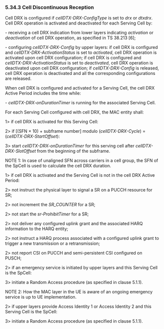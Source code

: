### 5.34.3 Cell Discontinuous Reception

Cell DRX is configured if *cellDTX-DRX-ConfigType* is set to *drx* or
*dtxdrx*. Cell DRX operation is activated and deactivated for each
Serving Cell by:

\- receiving a cell DRX indication from lower layers indicating
*activation* or *deactivation* of cell DRX operation, as specified in TS
38.213 \[6\];

\- configuring *cellDTX-DRX-Config* by upper layers: if cell DRX is
configured and *cellDTX-DRX-ActivationStatus* is set to *activated*,
cell DRX operation is activated upon cell DRX configuration; if cell DRX
is configured and *cellDTX-DRX-ActivationStatus* is set to
*deactivated*, cell DRX operation is deactivated upon cell DRX
configuration; if *cellDTX-DRX-Config* is released, cell DRX operation
is deactivated and all the corresponding configurations are released.

When cell DRX is configured and activated for a Serving Cell, the cell
DRX Active Period includes the time while:

\- *cellDTX-DRX-onDurationTimer* is running for the associated Serving
Cell.

For each Serving Cell configured with cell DRX, the MAC entity shall:

1\> if cell DRX is activated for this Serving Cell:

2\> if \[(SFN × 10) + subframe number\] modulo (*cellDTX-DRX-Cycle*) =
(*cellDTX-DRX-StartOffset*):

3\> start *cellDTX-DRX-onDurationTimer* for this serving cell after
*cellDTX-DRX-SlotOffset* from the beginning of the subframe.

NOTE 1: In case of unaligned SFN across carriers in a cell group, the
SFN of the SpCell is used to calculate the cell DRX duration.

1\> if cell DRX is activated and the Serving Cell is not in the cell DRX
Active Period:

2\> not instruct the physical layer to signal a SR on a PUCCH resource
for SR;

2\> not increment the *SR_COUNTER* for a SR;

2\> not start the *sr-ProhibitTimer* for a SR;

2\> not deliver any configured uplink grant and the associated HARQ
information to the HARQ entity;

2\> not instruct a HARQ process associated with a configured uplink
grant to trigger a new transmission or a retransmission;

2\> not report CSI on PUCCH and semi-persistent CSI configured on PUSCH;

2\> if an emergency service is initiated by upper layers and this
Serving Cell is the SpCell:

3\> initiate a Random Access procedure (as specified in clause 5.1.1).

NOTE 2: How the MAC layer in the UE is aware of an ongoing emergency
service is up to UE implementation.

2\> if upper layers provide Access Identity 1 or Access Identity 2 and
this Serving Cell is the SpCell:

3\> initiate a Random Access procedure (as specified in clause 5.1.1).
